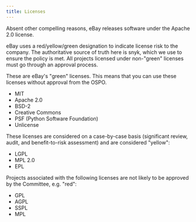 ```yaml
---
title: Licenses
---
```


Absent other compelling reasons, eBay releases software under the Apache 2.0 license.

eBay uses a red/yellow/green designation to indicate license risk to the company. The authoritative source of truth here is snyk, which we use to ensure the policy is met. All projects licensed under non-"green" licenses must go through an approval process.

These are eBay's "green" licenses. This means that you can use these licenses without approval from the OSPO.
- MIT
- Apache 2.0
- BSD-2
- Creative Commons
- PSF (Python Software Foundation)
- Unlicense

These licenses are considered on a case-by-case basis (significant review, audit, and benefit-to-risk assessment) and are considered "yellow":
- LGPL
- MPL 2.0
- EPL

Projects associated with the following licenses are not likely to be approved by the Committee, e.g. "red":
- GPL
- AGPL
- SSPL
- MPL
